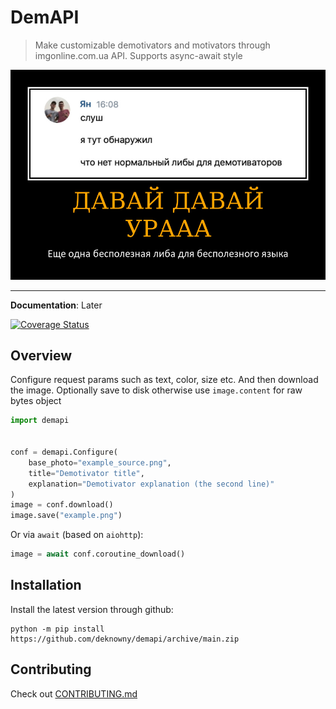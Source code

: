 # DemAPI
> Make customizable demotivators and motivators through imgonline.com.ua API. Supports async-await style

![Example](./assets/example.png)
***
__Documentation__: Later

[![Coverage Status](https://coveralls.io/repos/github/deknowny/demapi/badge.svg?branch=main)](https://coveralls.io/github/deknowny/demapi?branch=main)

## Overview
Configure request params such as text, color, size etc.
And then download the image. Optionally save to disk otherwise
use `image.content` for raw bytes object
```python
import demapi


conf = demapi.Configure(
    base_photo="example_source.png",
    title="Demotivator title",
    explanation="Demotivator explanation (the second line)"
)
image = conf.download()
image.save("example.png")
```

Or via `await` (based on `aiohttp`):

```python
image = await conf.coroutine_download()
```

## Installation
Install the latest version through github:
```shell
python -m pip install https://github.com/deknowny/demapi/archive/main.zip
```
## Contributing
Check out [CONTRIBUTING.md](./CONTRIBUTING.md)
